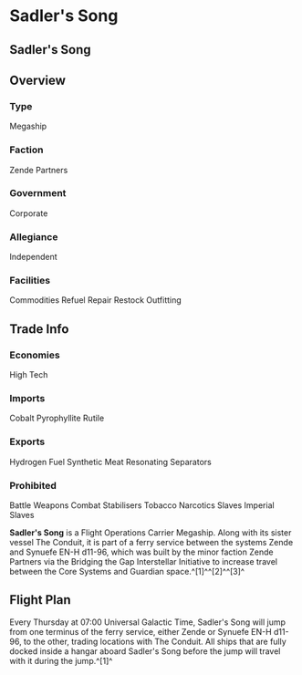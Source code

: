 # Sadler's Song
## Sadler's Song

		

## Overview

### Type

Megaship

### Faction

Zende Partners

### Government

Corporate

### Allegiance

Independent

### Facilities

Commodities
Refuel
Repair
Restock
Outfitting

## Trade Info

### Economies

High Tech

### Imports

Cobalt
Pyrophyllite
Rutile

### Exports

Hydrogen Fuel
Synthetic Meat
Resonating Separators

### Prohibited

Battle Weapons
Combat Stabilisers
Tobacco
Narcotics
Slaves
Imperial Slaves

**Sadler's Song** is a Flight Operations Carrier Megaship. Along with its sister vessel The Conduit, it is part of a ferry service between the systems Zende and Synuefe EN-H d11-96, which was built by the minor faction Zende Partners via the Bridging the Gap Interstellar Initiative to increase travel between the Core Systems and Guardian space.^[1]^^[2]^^[3]^

## Flight Plan

Every Thursday at 07:00 Universal Galactic Time, Sadler's Song will jump from one terminus of the ferry service, either Zende or Synuefe EN-H d11-96, to the other, trading locations with The Conduit. All ships that are fully docked inside a hangar aboard Sadler's Song before the jump will travel with it during the jump.^[1]^